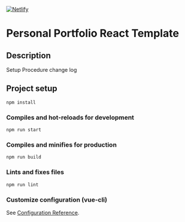 [![Netlify](https://github.com/devjaime/websitepersonal/actions/workflows/netlify.js.yml/badge.svg)](https://github.com/devjaime/websitepersonal/actions/workflows/netlify.js.yml)

# Personal Portfolio React Template

## Description
Setup Procedure change log 
## Project setup
```
npm install
```

### Compiles and hot-reloads for development
```
npm run start
```

### Compiles and minifies for production
```
npm run build
```

### Lints and fixes files
```
npm run lint
```

### Customize configuration (vue-cli)
See [Configuration Reference](https://cli.vuejs.org/config/).
